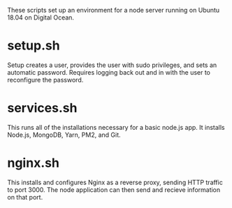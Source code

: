 These scripts set up an environment for a node server running on Ubuntu 18.04 on Digital Ocean.

# setup.sh

Setup creates a user, provides the user with sudo privileges, and sets an automatic password.
Requires logging back out and in with the user to reconfigure the password.

# services.sh 

This runs all of the installations necessary for a basic node.js app.
It installs Node.js, MongoDB, Yarn, PM2, and Git.

# nginx.sh

This installs and configures Nginx as a reverse proxy, sending HTTP traffic to port 3000.
The node application can then send and recieve information on that port.